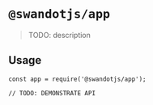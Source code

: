# `@swandotjs/app`

> TODO: description

## Usage

```
const app = require('@swandotjs/app');

// TODO: DEMONSTRATE API
```
